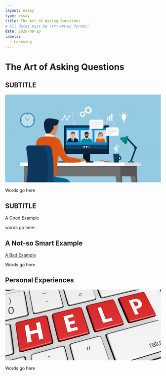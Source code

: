 ```yaml
---
layout: essay
type: essay
title: The Art of Asking Questions
# All dates must be YYYY-MM-DD format!
date: 2020-09-10
labels:
  - Learning
---
```

# The Art of Asking Questions

## SUBTITLE
<img class="ui medium right floated image" src="../images/remotework.jpg">
<p>Words go here</p>

## SUBTITLE

[A Good Example](https://stackoverflow.com/questions/39803237/build-hashset-from-a-vector-in-rust)
<p>words go here</p>

## A Not-so Smart Example
[A Bad Example](https://stackoverflow.com/questions/50946500/unable-to-redirect-from-one-page-to-another-page)
<p>Words go here</p>

## Personal Experiences
<img class="ui medium left floated image" src="../images/techsupport.jpg">
<p>Words go here</p>
